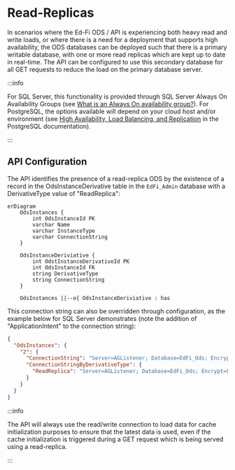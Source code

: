 # Read-Replicas

In scenarios where the Ed-Fi ODS / API is experiencing both heavy read and write
loads, or where there is a need for a deployment that supports high
availability, the ODS databases can be deployed such that there is a primary
writable database, with one or more read replicas which are kept up to date in
real-time. The API can be configured to use this secondary database for all GET
requests to reduce the load on the primary database server.

:::info

For SQL Server, this functionality is provided through SQL Server Always On
Availability Groups (see [What is an Always On availability
group?](https://learn.microsoft.com/en-us/sql/database-engine/availability-groups/windows/overview-of-always-on-availability-groups-sql-server)).
For PostgreSQL, the options available will depend on your cloud host and/or
environment (see [High Availability, Load Balancing, and
Replication](https://www.postgresql.org/docs/current/high-availability.html) in
the PostgreSQL documentation).

:::

## API Configuration

The API identifies the presence of a read-replica ODS by the existence of a
record in the OdsInstanceDerivative table in the `EdFi_Admin` database with a
DerivativeType value of "ReadReplica":

```mermaid
erDiagram
    OdsInstances {
        int OdsInstanceId PK
        varchar Name
        varchar InstanceType
        varchar ConnectionString
    }

    OdsInstanceDeriviative {
        int OdstInstanceDerivativeId PK
        int OdsInstanceId FK
        string DerivativeType
        string ConnectionString
    }

    OdsInstances ||--o{ OdsInstanceDeriviative : has
```

This connection string can also be overridden through configuration, as the
example below for SQL Server demonstrates (note the addition of
"ApplicationIntent" to the connection string):

```json
{
  "OdsInstances": {
    "2": {
      "ConnectionString": "Server=AGListener; Database=EdFi_Ods; Encrypt=False; Trusted_Connection=True; Application Name=EdFi.Ods.WebApi;",
      "ConnectionStringByDerivativeType": {
        "ReadReplica": "Server=AGListener; Database=EdFi_Ods; Encrypt=False; Trusted_Connection=True; Application Name=EdFi.Ods.WebApi; ApplicationIntent=ReadOnly"
      }
    }
  }
}
```

:::info

The API will always use the read/write connection to load data for cache
initialization purposes to ensure that the latest data is used, even if the
cache initialization is triggered during a GET request which is being served
using a read-replica.

:::
